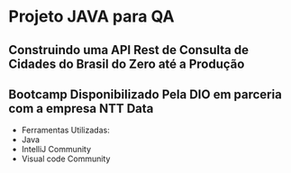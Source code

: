 
# Projeto JAVA para QA
## Construindo uma API Rest de Consulta de Cidades do Brasil do Zero até a Produção
## Bootcamp Disponibilizado Pela DIO em parceria com a empresa NTT Data
 - Ferramentas Utilizadas:
 - Java
 - IntelliJ Community
 - Visual code Community
